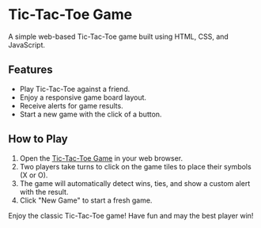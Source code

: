 # Tic-Tac-Toe Game

A simple web-based Tic-Tac-Toe game built using HTML, CSS, and JavaScript.

## Features

- Play Tic-Tac-Toe against a friend.
- Enjoy a responsive game board layout.
- Receive alerts for game results.
- Start a new game with the click of a button.

## How to Play

1. Open the [Tic-Tac-Toe Game](#) in your web browser.
2. Two players take turns to click on the game tiles to place their symbols (X or O).
3. The game will automatically detect wins, ties, and show a custom alert with the result.
4. Click "New Game" to start a fresh game.

Enjoy the classic Tic-Tac-Toe game! Have fun and may the best player win!

